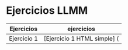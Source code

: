 # Ejercicios LLMM


Ejercicios|ejercicios 
----------|------------
Ejercicio 1|[Ejercicio 1 HTML simple] (
